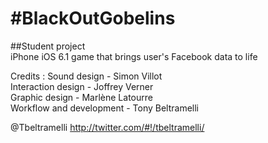 #BlackOutGobelins
======================

##Student project  
iPhone iOS 6.1 game that brings user's Facebook data to life

Credits :
Sound design - Simon Villot  
Interaction design - Joffrey Verner  
Graphic design - Marlène Latourre  
Workflow and development - Tony Beltramelli  

@Tbeltramelli <http://twitter.com/#!/tbeltramelli/>